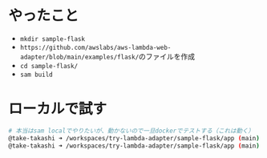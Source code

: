 # やったこと
- `mkdir sample-flask`
- `https://github.com/awslabs/aws-lambda-web-adapter/blob/main/examples/flask/`のファイルを作成
- `cd sample-flask/`
- `sam build`

# ローカルで試す
```sh
# 本当はsam localでやりたいが、動かないので一旦dockerでテストする（これは動く）
@take-takashi ➜ /workspaces/try-lambda-adapter/sample-flask/app (main) $ docker build -f Dockerfile -t sample-flask .
@take-takashi ➜ /workspaces/try-lambda-adapter/sample-flask/app (main) $ docker run -p 8080:8080 --rm sample-flask
```